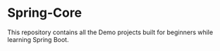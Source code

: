 # Spring-Core
This repository contains all the Demo projects built for beginners while learning Spring Boot.
